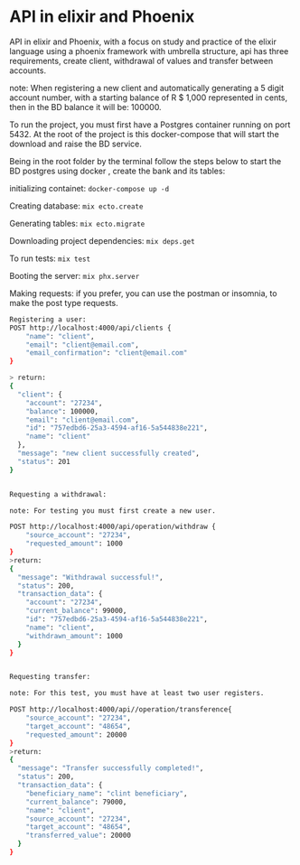 # API in elixir and Phoenix

API in elixir and Phoenix, with a focus on study and practice of the elixir language 
using a phoenix framework with umbrella structure, api has three requirements, create client,
withdrawal of values and transfer between accounts.

note: When registering a new client and automatically generating a 5 digit account number,
with a starting balance of R $ 1,000 represented in cents, then in the BD balance it will be: 100000.

To run the project, you must first have a Postgres container running on port 5432.
At the root of the project is this docker-compose that will start the download and raise the BD service.

Being in the root folder by the terminal follow the steps below to start the BD postgres using docker
, create the bank and its tables:

initializing containet: `docker-compose up -d`

Creating database: `mix ecto.create`

Generating tables: `mix ecto.migrate`

Downloading project dependencies: `mix deps.get`

To run tests: `mix test`

Booting the server: `mix phx.server`


Making requests:
if you prefer, you can use the postman or insomnia, to make the post type requests.

``` sh
Registering a user:
POST http://localhost:4000/api/clients {
	"name": "client",
	"email": "client@email.com",
	"email_confirmation": "client@email.com"
}

> return:
{
  "client": {
    "account": "27234",
    "balance": 100000,
    "email": "client@email.com",
    "id": "757edbd6-25a3-4594-af16-5a544838e221",
    "name": "client"
  },
  "message": "new client successfully created",
  "status": 201
}

```


``` sh

Requesting a withdrawal:

note: For testing you must first create a new user.

POST http://localhost:4000/api/operation/withdraw {
	"source_account": "27234",
	"requested_amount": 1000	
}
>return:
{
  "message": "Withdrawal successful!",
  "status": 200,
  "transaction_data": {
    "account": "27234",
    "current_balance": 99000,
    "id": "757edbd6-25a3-4594-af16-5a544838e221",
    "name": "client",
    "withdrawn_amount": 1000
  }
}
```

``` sh

Requesting transfer:

note: For this test, you must have at least two user registers.

POST http://localhost:4000/api//operation/transference{
	"source_account": "27234",
	"target_account": "48654",
	"requested_amount": 20000	
}
>return:
{
  "message": "Transfer successfully completed!",
  "status": 200,
  "transaction_data": {
    "beneficiary_name": "clint beneficiary",
    "current_balance": 79000,
    "name": "client",
    "source_account": "27234",
    "target_account": "48654",
    "transferred_value": 20000
  }
}
```
